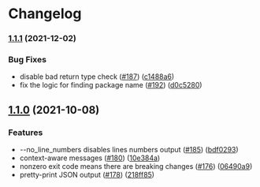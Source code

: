 # Changelog

### [1.1.1](https://www.github.com/googleapis/proto-breaking-change-detector/compare/v1.1.0...v1.1.1) (2021-12-02)


### Bug Fixes

* disable bad return type check ([#187](https://www.github.com/googleapis/proto-breaking-change-detector/issues/187)) ([c1488a6](https://www.github.com/googleapis/proto-breaking-change-detector/commit/c1488a6911829e051d92a3fde70bcb6a00f30bf3))
* fix the logic for finding package name ([#192](https://www.github.com/googleapis/proto-breaking-change-detector/issues/192)) ([d0c5280](https://www.github.com/googleapis/proto-breaking-change-detector/commit/d0c52809cd337f286d3c34944a4f89d81c136a67))

## [1.1.0](https://www.github.com/googleapis/proto-breaking-change-detector/compare/v1.0.2...v1.1.0) (2021-10-08)


### Features

* --no_line_numbers disables lines numbers output ([#185](https://www.github.com/googleapis/proto-breaking-change-detector/issues/185)) ([bdf0293](https://www.github.com/googleapis/proto-breaking-change-detector/commit/bdf02939b8b09c8c542a376c3825a1235c58dc8d))
* context-aware messages ([#180](https://www.github.com/googleapis/proto-breaking-change-detector/issues/180)) ([10e384a](https://www.github.com/googleapis/proto-breaking-change-detector/commit/10e384a32cb7329c4b3d7ad34103bfcd1082c2fa))
* nonzero exit code means there are breaking changes ([#176](https://www.github.com/googleapis/proto-breaking-change-detector/issues/176)) ([06490a9](https://www.github.com/googleapis/proto-breaking-change-detector/commit/06490a9118412b739a847227c1c4983f8418d0d8))
* pretty-print JSON output ([#178](https://www.github.com/googleapis/proto-breaking-change-detector/issues/178)) ([218ff85](https://www.github.com/googleapis/proto-breaking-change-detector/commit/218ff854ab923f377da640a6d3967ec0952fe644))
